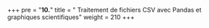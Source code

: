 +++
pre = "<b>10.</b>"
title = " Traitement de fichiers CSV avec Pandas et graphiques scientifiques"
weight = 210
+++

## 

